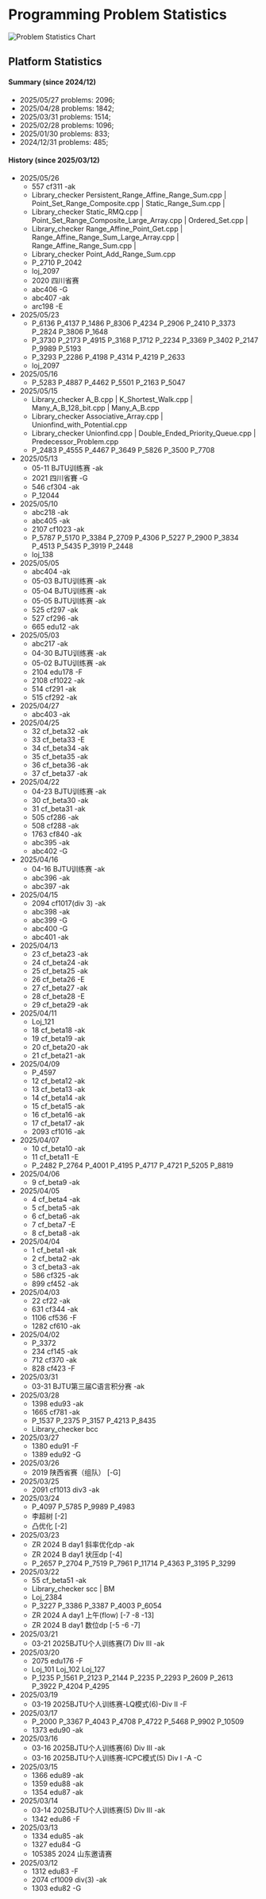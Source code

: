# Programming Problem Statistics

![Problem Statistics Chart](Z_pack/chart.png)

## Platform Statistics
#### Summary (since 2024/12)
- 2025/05/27   problems: 2096;
- 2025/04/28   problems: 1842;
- 2025/03/31   problems: 1514;
- 2025/02/28   problems: 1096;
- 2025/01/30   problems: 833;
- 2024/12/31   problems: 485;
#### History (since 2025/03/12)
- 2025/05/26
  - 557 cf311 -ak
  - Library_checker Persistent_Range_Affine_Range_Sum.cpp | Point_Set_Range_Composite.cpp | Static_Range_Sum.cpp | 
  - Library_checker Static_RMQ.cpp | Point_Set_Range_Composite_Large_Array.cpp | Ordered_Set.cpp | 
  - Library_checker Range_Affine_Point_Get.cpp | Range_Affine_Range_Sum_Large_Array.cpp | Range_Affine_Range_Sum.cpp | 
  - Library_checker Point_Add_Range_Sum.cpp
  - P_2710 P_2042
  - loj_2097
  - 2020 四川省赛
  - abc406 -G
  - abc407 -ak
  - arc198 -E
- 2025/05/23
  - P_6136 P_4137 P_1486 P_8306 P_4234 P_2906 P_2410 P_3373 P_2824 P_3806 P_1648 
  - P_3730 P_2173 P_4915 P_3168 P_1712 P_2234 P_3369 P_3402 P_2147 P_9989 P_5193 
  - P_3293 P_2286 P_4198 P_4314 P_4219 P_2633
  - loj_2097
- 2025/05/16
  - P_5283 P_4887 P_4462 P_5501 P_2163 P_5047
- 2025/05/15
  - Library_checker A_B.cpp | K_Shortest_Walk.cpp | Many_A_B_128_bit.cpp | Many_A_B.cpp
  - Library_checker Associative_Array.cpp | Unionfind_with_Potential.cpp
  - Library_checker Unionfind.cpp | Double_Ended_Priority_Queue.cpp | Predecessor_Problem.cpp
  - P_2483 P_4555 P_4467 P_3649 P_5826 P_3500 P_7708
- 2025/05/13
  - 05-11 BJTU训练赛 -ak
  - 2021 四川省賽 -G
  - 546 cf304 -ak
  - P_12044
- 2025/05/10
  - abc218 -ak
  - abc405 -ak
  - 2107 cf1023 -ak
  - P_5787 P_5170 P_3384 P_2709 P_4306 P_5227 P_2900 P_3834 P_4513 P_5435 P_3919 P_2448
  - loj_138
- 2025/05/05
  - abc404 -ak
  - 05-03 BJTU训练赛 -ak
  - 05-04 BJTU训练赛 -ak
  - 05-05 BJTU训练赛 -ak
  - 525 cf297 -ak
  - 527 cf296 -ak
  - 665 edu12 -ak
- 2025/05/03
  - abc217 -ak
  - 04-30 BJTU训练赛 -ak
  - 05-02 BJTU训练赛 -ak
  - 2104 edu178 -F
  - 2108 cf1022 -ak
  - 514 cf291 -ak
  - 515 cf292 -ak
- 2025/04/27
  - abc403 -ak
- 2025/04/25
  - 32 cf_beta32 -ak
  - 33 cf_beta33 -E
  - 34 cf_beta34 -ak
  - 35 cf_beta35 -ak
  - 36 cf_beta36 -ak
  - 37 cf_beta37 -ak
- 2025/04/22
  - 04-23 BJTU训练赛 -ak
  - 30 cf_beta30 -ak
  - 31 cf_beta31 -ak
  - 505 cf286 -ak
  - 508 cf288 -ak
  - 1763 cf840 -ak
  - abc395 -ak
  - abc402 -G
- 2025/04/16
  - 04-16 BJTU训练赛 -ak
  - abc396 -ak
  - abc397 -ak
- 2025/04/15
  - 2094 cf1017(div 3) -ak
  - abc398 -ak
  - abc399 -G
  - abc400 -G
  - abc401 -ak
- 2025/04/13
  - 23 cf_beta23 -ak
  - 24 cf_beta24 -ak
  - 25 cf_beta25 -ak
  - 26 cf_beta26 -E
  - 27 cf_beta27 -ak
  - 28 cf_beta28 -E
  - 29 cf_beta29 -ak
- 2025/04/11
  - Loj_121
  - 18 cf_beta18 -ak
  - 19 cf_beta19 -ak
  - 20 cf_beta20 -ak
  - 21 cf_beta21 -ak
- 2025/04/09
  - P_4597
  - 12 cf_beta12 -ak
  - 13 cf_beta13 -ak
  - 14 cf_beta14 -ak
  - 15 cf_beta15 -ak
  - 16 cf_beta16 -ak
  - 17 cf_beta17 -ak
  - 2093 cf1016 -ak
- 2025/04/07
  - 10 cf_beta10 -ak
  - 11 cf_beta11 -E
  - P_2482 P_2764 P_4001 P_4195 P_4717 P_4721 P_5205 P_8819
- 2025/04/06
  - 9 cf_beta9 -ak
- 2025/04/05
  - 4 cf_beta4 -ak
  - 5 cf_beta5 -ak
  - 6 cf_beta6 -ak
  - 7 cf_beta7 -E
  - 8 cf_beta8 -ak
- 2025/04/04
  - 1 cf_beta1 -ak
  - 2 cf_beta2 -ak
  - 3 cf_beta3 -ak
  - 586 cf325 -ak
  - 899 cf452 -ak
- 2025/04/03
  - 22 cf22 -ak
  - 631 cf344 -ak
  - 1106 cf536 -F
  - 1282 cf610 -ak
- 2025/04/02
  - P_3372
  - 234 cf145 -ak
  - 712 cf370 -ak
  - 828 cf423 -F
- 2025/03/31
  - 03-31 BJTU第三届C语言积分赛 -ak
- 2025/03/28
  - 1398 edu93 -ak
  - 1665 cf781 -ak
  - P_1537 P_2375 P_3157 P_4213 P_8435 
  - Library_checker bcc
- 2025/03/27
  - 1380 edu91 -F
  - 1389 edu92 -G
- 2025/03/26
  - 2019 陕西省赛（组队） [-G]
- 2025/03/25
  - 2091 cf1013 div3 -ak
- 2025/03/24
  - P_4097 P_5785 P_9989 P_4983 
  - 李超树 [-2]
  - 凸优化 [-2]
- 2025/03/23
  - ZR 2024 B day1 斜率优化dp -ak
  - ZR 2024 B day1 状压dp [-4]
  - P_2657 P_2704 P_7519 P_7961 P_11714 P_4363 P_3195 P_3299 
- 2025/03/22 
  - 55 cf_beta51 -ak
  - Library_checker scc | BM
  - Loj_2384
  - P_3227 P_3386 P_3387 P_4003 P_6054
  - ZR 2024 A day1 上午(flow) [-7 -8 -13]
  - ZR 2024 B day1 数位dp [-5 -6 -7]
- 2025/03/21
  - 03-21 2025BJTU个人训练赛(7) Div III -ak
- 2025/03/20
  - 2075 edu176 -F
  - Loj_101 Loj_102 Loj_127 
  - P_1235 P_1561 P_2123 P_2144 P_2235 P_2293 P_2609 P_2613 P_3922 P_4204 P_4295
- 2025/03/19
  - 03-19 2025BJTU个人训练赛-LQ模式(6)-Div II -F
- 2025/03/17
  - P_2000 P_3367 P_4043 P_4708 P_4722 P_5468 P_9902 P_10509
  - 1373 edu90 -ak
- 2025/03/16
  - 03-16 2025BJTU个人训练赛(6) Div III -ak
  - 03-16 2025BJTU个人训练赛-ICPC模式(5) Div I -A -C
- 2025/03/15
  - 1366 edu89 -ak
  - 1359 edu88 -ak
  - 1354 edu87 -ak
- 2025/03/14
  - 03-14 2025BJTU个人训练赛(5) Div III -ak
  - 1342 edu86 -F
- 2025/03/13
  - 1334 edu85 -ak
  - 1327 edu84 -G
  - 105385 2024 山东邀请赛
- 2025/03/12
  - 1312 edu83 -F
  - 2074 cf1009 div(3) -ak
  - 1303 edu82 -G